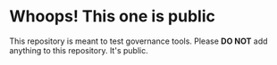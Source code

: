 # Whoops! This one is public

This repository is meant to test governance tools. Please **DO NOT** add anything to this repository. It's public.
